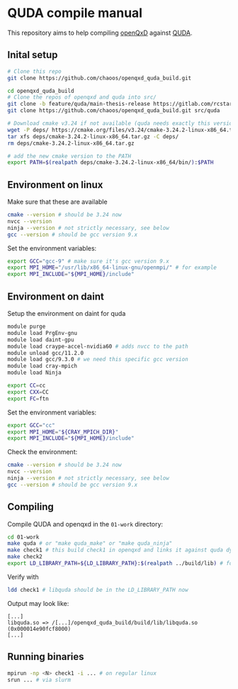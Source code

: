 # QUDA compile manual
This repository aims to help compiling [openQxD](https://gitlab.com/rcstar/openQxD-devel) against [QUDA](https://github.com/lattice/quda).

## Inital setup

```bash
# Clone this repo
git clone https://github.com/chaoos/openqxd_quda_build.git

cd openqxd_quda_build
# Clone the repos of openqxd and quda into src/
git clone -b feature/quda/main-thesis-release https://gitlab.com/rcstar/openQxD-devel.git src/openQxD-devel
git clone https://github.com/chaoos/openqxd_quda_build.git src/quda

# Download cmake v3.24 if not available (quda needs exactly this version!)
wget -P deps/ https://cmake.org/files/v3.24/cmake-3.24.2-linux-x86_64.tar.gz
tar xfs deps/cmake-3.24.2-linux-x86_64.tar.gz -C deps/
rm deps/cmake-3.24.2-linux-x86_64.tar.gz

# add the new cmake version to the PATH
export PATH=$(realpath deps/cmake-3.24.2-linux-x86_64/bin/):$PATH
```

## Environment on linux

Make sure that these are available

```bash
cmake --version # should be 3.24 now
nvcc --version
ninja --version # not strictly necessary, see below
gcc --version # should be gcc version 9.x
```

Set the environment variables:

```bash
export GCC="gcc-9" # make sure it's gcc version 9.x
export MPI_HOME="/usr/lib/x86_64-linux-gnu/openmpi/" # for example
export MPI_INCLUDE="${MPI_HOME}/include"
```

## Environment on daint

Setup the environment on daint for quda

```bash
module purge
module load PrgEnv-gnu
module load daint-gpu
module load craype-accel-nvidia60 # adds nvcc to the path
module unload gcc/11.2.0
module load gcc/9.3.0 # we need this specific gcc version
module load cray-mpich
module load Ninja

export CC=cc
export CXX=CC
export FC=ftn
```

Set the environment variables:

```bash
export GCC="cc"
export MPI_HOME="${CRAY_MPICH_DIR}"
export MPI_INCLUDE="${MPI_HOME}/include"
```

Check the environment:

```bash
cmake --version # should be 3.24 now
nvcc --version
ninja --version # not strictly necessary, see below
gcc --version # should be gcc version 9.x
```

## Compiling

Compile QUDA and openqxd in the `01-work` directory:

```bash
cd 01-work
make quda # or "make quda_make" or "make quda_ninja"
make check1 # this build check1 in openqxd and links it against quda dynamically
make check2
export LD_LIBRARY_PATH=${LD_LIBRARY_PATH}:$(realpath ../build/lib) # for the dynamic linker to find libquda.so
```

Verify with

```bash
ldd check1 # libquda should be in the LD_LIBRARY_PATH now
```

Output may look like:

```
[...]
libquda.so => /[...]/openqxd_quda_build/build/lib/libquda.so (0x000014e90fcf8000)
[...]
```

## Running binaries

```bash
mpirun -np <N> check1 -i ... # on regular linux
srun ... # via slurm
```
